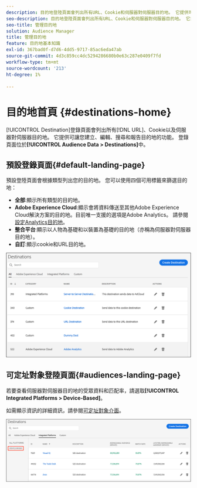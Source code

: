 ```yaml
---
description: 目的地登陸頁面會列出所有URL、Cookie和伺服器對伺服器目的地。 它提供可讓您建立、編輯、搜尋和報告目的地的功能。 登錄頁面位於「對象資料>目的地」。
seo-description: 目的地登陸頁面會列出所有URL、Cookie和伺服器對伺服器目的地。 它提供可讓您建立、編輯、搜尋和報告目的地的功能。 登錄頁面位於「對象資料>目的地」。
seo-title: 管理目的地
solution: Audience Manager
title: 管理目的地
feature: 目的地基本知識
exl-id: 367bad0f-d7d6-4dd5-9717-85ac6eda47ab
source-git-commit: 4d3c859cc4dc5294286680b0e63c287e0409f7fd
workflow-type: tm+mt
source-wordcount: '213'
ht-degree: 1%

---
```


# 目的地首頁 {#destinations-home}

[!UICONTROL Destination]登錄頁面會列出所有[!DNL URL]、Cookie以及伺服器對伺服器目的地。 它提供可讓您建立、編輯、搜尋和報告目的地的功能。 登錄頁面位於&#x200B;**[!UICONTROL Audience Data > Destinations]**&#x200B;中。

## 預設登錄頁面{#default-landing-page}

<!-- destinations-home.xml -->

預設登陸頁面會根據類型列出您的目的地。 您可以使用四個可用標籤來篩選目的地：

* **全部**:顯示所有類型的目的地。
* **Adobe Experience Cloud**:顯示會將資料傳送至其他Adobe Experience Cloud解決方案的目的地。目前唯一支援的選項是Adobe Analytics。 請參閱[設定Analytics目的地](/help/using/features/destinations/create-analytics-destination.md)。
* **整合平台**:顯示以人物為基礎和以裝置為基礎的目的地（亦稱為伺服器對伺服器目的地）。
* **自訂**:顯示cookie和URL目的地。


![](assets/destinations-landing.png)

## 可定址對象登陸頁面{#audiences-landing-page}

若要查看伺服器對伺服器目的地的受眾資料和匹配率，請選取&#x200B;**[!UICONTROL Integrated Platforms > Device-Based]**。

如需顯示資訊的詳細資訊，請參閱[可定址對象介面](/help/using/features/addressable-audiences.md#addressable-audience-interface)。

![](/help/using/features/assets/addressable-audiences-landing.png)
